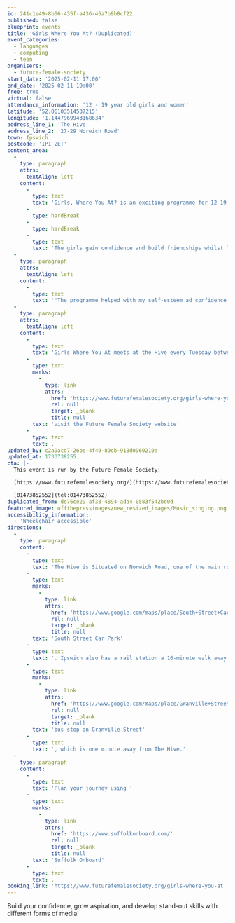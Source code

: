 ```yaml
---
id: 241c1e49-8b56-435f-a436-46a7b9b8cf22
published: false
blueprint: events
title: 'Girls Where You At? (Duplicated)'
event_categories:
  - languages
  - computing
  - teen
organisers:
  - future-female-society
start_date: '2025-02-11 17:00'
end_date: '2025-02-11 19:00'
free: true
virtual: false
attendance_information: '12 - 19 year old girls and women'
latitude: '52.06103514537215'
longitude: '1.1447969943168634'
address_line_1: 'The Hive'
address_line_2: '27-29 Norwich Road'
town: Ipswich
postcode: 'IP1 2ET'
content_area:
  -
    type: paragraph
    attrs:
      textAlign: left
    content:
      -
        type: text
        text: 'Girls, Where You At? is an exciting programme for 12-19 year old girls, using media to build confidence and aspiration. Over the course of the 10 week programme the girls learn new skills in radio, music and video production, music, performance, poetry, animation, the opportunities are endless!'
      -
        type: hardBreak
      -
        type: hardBreak
      -
        type: text
        text: 'The girls gain confidence and build friendships whilst learning new skills and having a brilliant time. The programme will hopefully give them lessons they can use for the future and maybe help some with an interest in a career in media, radio or the arts.'
  -
    type: paragraph
    attrs:
      textAlign: left
    content:
      -
        type: text
        text: '"The programme helped with my self-esteem ad confidence to learn how to speak to new people." - participant'
  -
    type: paragraph
    attrs:
      textAlign: left
    content:
      -
        type: text
        text: 'Girls Where You At meets at the Hive every Tuesday between 5pm - 7pm. To find out more and register your interest, '
      -
        type: text
        marks:
          -
            type: link
            attrs:
              href: 'https://www.futurefemalesociety.org/girls-where-you-at'
              rel: null
              target: _blank
              title: null
        text: 'visit the Future Female Society website'
      -
        type: text
        text: .
updated_by: c2a9acd7-26be-4f49-89cb-918d0960210a
updated_at: 1733738255
cta: |-
  This event is run by the Future Female Society:

  [https://www.futurefemalesociety.org/](https://www.futurefemalesociety.org/)

  [01473852552](tel:01473852552)
duplicated_from: de76ce29-af33-4894-ada4-0583f542bd0d
featured_image: offthepressimages/new_resized_images/Music_singing.png
accessibility_information:
  - 'Wheelchair accessible'
directions:
  -
    type: paragraph
    content:
      -
        type: text
        text: 'The Hive is Situated on Norwich Road, one of the main roads into Ipswich, with the closest parking being the '
      -
        type: text
        marks:
          -
            type: link
            attrs:
              href: 'https://www.google.com/maps/place/South+Street+Car+Park/@52.0612384,1.143093,18.06z/data=!4m22!1m16!4m15!1m6!1m2!1s0x47d9a110e1d478a5:0x43897233bab1bdf4!2sThe+Hive+Ipswich+CIC,+Norwich+Road,+Ipswich!2m2!1d1.144487!2d52.0610108!1m6!1m2!1s0x47d9a1cc7b806739:0x689ee9824284fede!2sGranville+Street,+Ipswich+IP1+2NL!2m2!1d1.1441074!2d52.0613377!3e3!3m4!1s0x0:0x30a88646622494df!8m2!3d52.061446!4d1.1448369'
              rel: null
              target: _blank
              title: null
        text: 'South Street Car Park'
      -
        type: text
        text: '. Ipswich also has a rail station a 16-minute walk away and a '
      -
        type: text
        marks:
          -
            type: link
            attrs:
              href: 'https://www.google.com/maps/place/Granville+Street/@52.0612707,1.1435665,18.69z/data=!4m5!3m4!1s0x47d9a1cc7b806739:0x689ee9824284fede!8m2!3d52.0613377!4d1.1441074'
              rel: null
              target: _blank
              title: null
        text: 'bus stop on Granville Street'
      -
        type: text
        text: ', which is one minute away from The Hive.'
  -
    type: paragraph
    content:
      -
        type: text
        text: 'Plan your journey using '
      -
        type: text
        marks:
          -
            type: link
            attrs:
              href: 'https://www.suffolkonboard.com/'
              rel: null
              target: _blank
              title: null
        text: 'Suffolk Onboard'
      -
        type: text
        text: .
booking_link: 'https://www.futurefemalesociety.org/girls-where-you-at'
---
```

Build your confidence, grow aspiration, and develop stand-out skills with different forms of media!
